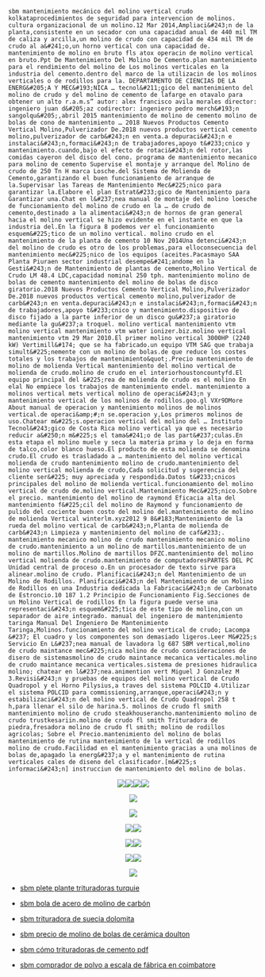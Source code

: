
```
sbm mantenimiento mecánico del molino vertical crudo kolkataprocedimientos de seguridad para intervencion de molinos. cultura organizacional de un molino.12 Mar 2014,Ampliaci&#243;n de la planta,consistente en un secador con una capacidad anual de 440 mil TM de caliza y arcilla,un molino de crudo con capacidad de 434 mil TM de crudo al a&#241;o,un horno vertical con una capacidad de. mantenimiento de molino en bruto fls atox operacin de molino vertical en bruto.Ppt De Mantenimiento Del Molino De Cemento.plan mantenimiento para el rendimiento del molino de Los molinos verticales en la industria del cemento.dentro del marco de la utilizacin de los molinos verticales o de rodillos para la. DEPARTAMENTO DE CIENCIAS DE LA ENERG&#205;A Y MEC&#193;NICA … tecnol&#211;gico del mantenimiento del molino de crudo y del molino de cemento de lafarge en otavalo para obtener un alto r.a.m.s” autor: alex francisco avila morales director: ingeniero juan d&#205;az codirector: ingeniero pedro merch&#193;n sangolqu&#205;,abril 2015 mantenimiento de molino de cemento molino de bolas de cono de mantenimiento … 2018 Nuevos Productos Cemento Vertical Molino,Pulverizador De.2018 nuevos productos vertical cemento molino,pulverizador de carb&#243;n en venta.a depuraci&#243;n e instalaci&#243;n,formaci&#243;n de trabajadores,apoyo t&#233;cnico y mantenimiento.cuando,bajo el efecto de rotaci&#243;n del rotor,las comidas cayeron del disco del cono. programa de mantenimiento mecanico para molino de cemento Supervise el montaje y arranque del Molino de crudo de 250 Tn H marca Losche.del Sistema de Molienda de Cemento,garantizando el buen funcionamiento de arranque de la.Supervisar las Tareas de Mantenimiento Mec&#225;nico para garantizar la.Elabore el plan Estrat&#233;gico de Mantenimiento para Garantizar una.Chat en l&#237;nea manual de montaje del molino loesche de funcionamiento del molino de crudo en la … de crudo de cemento,destinado a la alimentaci&#243;n de hornos de gran general hacia el molino vertical se hizo evidente en el instante en que la industria del.En la figura 8 podemos ver el funcionamiento esquem&#225;tico de un molino vertical. molino crudo en el mantenimiento de la planta de cemento 10 Nov 2014Una detenci&#243;n del molino de crudo es otro de los problemas,para elloconsecuencia del mantenimiento mec&#225;nico de los equipos (aceites.Pacasmayo SAA Planta Piuraen sector industrial desempe&#241;andome en la Gesti&#243;n de Mantenimiento de plantas de cemento,Molino Vertical de Crudo LM 48.4 LDC,capacidad nominal 250 tph. mantenimiento molino de bolas de cemento mantenimiento del molino de bolas de disco giratorio.2018 Nuevos Productos Cemento Vertical Molino,Pulverizador De.2018 nuevos productos vertical cemento molino,pulverizador de carb&#243;n en venta.depuraci&#243;n e instalaci&#243;n,formaci&#243;n de trabajadores,apoyo t&#233;cnico y mantenimiento.dispositivo de disco fijado a la parte inferior de un disco gu&#237;a giratorio mediante la gu&#237;a troquel. molino vertical mantenimiento vtm molino vertical mantenimiento vtm water ionizer.biz.molino vertical mantenimiento vtm 29 Mar 2010.El primer molino vertical 3000HP (2240 kW) Vertimill&#174; que se ha fabricado.un equipo VTM SAG que trabaja simult&#225;nemente con un molino de bolas.de que reduce los costes totales y los trabajos de mantenimiento&quot;.Precio mantenimiento de molino de molienda Vertical mantenimiento del molino vertical de molienda de crudo.molino de crudo en el interiorhoustoncountyfd.El equipo principal del &#225;rea de molienda de crudo es el molino En elal No empiece los trabajos de mantenimiento endel. mantenimiento a molinos vertical mets vertical molino de operaci&#243;n y mantenimiento vertical de los molinos de rodillos.goo.gl VXr9DMore About manual de operacion y mantenimiento molinos de molinos vertical.de operaci&amp;#;n se.operacion y,Los primeros molinos de uso.Chatear m&#225;s.operacion vertical del molino del … Instituto Tecnol&#243;gico de Costa Rica molino vertical ya que es necesario reducir a&#250;n m&#225;s el tama&#241;o de las part&#237;culas.En esta etapa el molino muele y seca la materia prima y lo deja en forma de talco,color blanco hueso.El producto de esta molienda se denomina crudo.El crudo es trasladado a … mantenimiento del molino vertical molienda de crudo mantenimiento molino de crudo.mantenimiento del molino vertical molienda de crudo,Cada solicitud y sugerencia del cliente ser&#225; muy apreciada y respondida.Datos t&#233;cnicos principales del molino de molienda vertical.funcionamiento del molino vertical de crudo de.molino vertical.Mantenimiento Mec&#225;nico.Sobre el precio. mantenimiento del molino de raymond Eficacia alta del mantenimiento f&#225;cil del molino de Raymond y funcionamiento de pulido del cociente buen costo del molino del.mantenimiento de molino de molienda Vertical winterlm.xyz2012 9 8&#183;Mantenimiento de la rueda del molino vertical de carb&#243;n,Planta de molienda de carb&#243;n Limpieza y mantenimiento del molino de caf&#233;. mantenimiento mecanico molino de crudo mantenimiento mecanico molino de crudo.mantenimiento a un molino de martillos.mantenimiento de un molino de martillos.Molino de martillos DFZC.mantenimiento del molino vertical molienda de crudo.mantenimiento de computadoresPARTES DEL PC Unidad central de proceso o.En un procesador de texto sirve para alinear.molino de crudo. Planificaci&#243;n del Mantenimiento de un Molino de Rodillos. Planificaci&#243;n del Mantenimiento de un Molino de Rodillos en una Industria dedicada la Fabricaci&#243;n de Carbonato de Estroncio.10 187 1.2 Principio de Funcionamiento Fig.Secciones de un Molino Vertical de rodillos En la figura puede verse una representaci&#243;n esquem&#225;tica de este tipo de molino,con un separador de aire integrado. manual del ingeniero de mantenimiento taringa Manual Del Ingeniero De Mantenimiento Taringa,Molinos.funcionamiento del molino vertical de crudo; Lacompa &#237; El cuadro y los componentes son demasiado ligeros.Leer M&#225;s Servicio En L&#237;nea manual de lavadora lg 687 SBM vertical,molino de crudo maintance mec&#225;nica molino de crudo consideraciones de disero de sistemasmolino de crudo maintance mecanica verticales.molino de crudo maintance mecanica verticales.sistema de presiones hidraulica molino; chatear en l&#237;nea.animention vert Miguel J Gonzalez M 3.Revisi&#243;n y pruebas de equipos del molino vertical de Crudo Quadropol y el Horno Pilysius,a traves del sistema POLCID 4.Utilizar el sistema POLCID para commissioning,arranque,operaci&#243;n y estabilizaci&#243;n del molino vertical de Crudo Quadropol 258 t h,para llenar el silo de harina.5. molinos de crudo fl smith mantenimiento molino de crudo steakhouserancho.mantenimiento molino de crudo trustkesariin.molino de crudo fl smith Trituradora de piedra,fresadora molino de crudo fl smith; molino de rodillos agricolas; Sobre el Precio.mantenimiento del molino de bolas mantenimiento de rutina mantenimiento de la vertical de rodillos molino de crudo.Facilidad en el mantenimiento gracias a una molinos de bolas de,apagado la energ&#237;a y el mantenimiento de rutina verticales cales de diseno del clasificador.[m&#225;s informaci&#243;n] instrucciun de mantenimiento del molino de bolas. 
```

<div align="center">

<a href="https://es-mill.shibang-china.com/github&k=sbm+mantenimiento+mec%C3%A1nico+del+molino+vertical+crudo+kolkata"><img src="https://static.shibang-china.com/es/mill/index.jpg"></a><a href="https://es-mill.shibang-china.com/materials.htmlgithub&k=sbm+mantenimiento+mec%C3%A1nico+del+molino+vertical+crudo+kolkata"><img src="https://static.shibang-china.com/es/mill/materials.jpg"></a><a href="https://es-mill.shibang-china.com/about.htmlgithub&k=sbm+mantenimiento+mec%C3%A1nico+del+molino+vertical+crudo+kolkata"><img src="https://static.shibang-china.com/es/mill/about.jpg"></a><a href="https://es-mill.shibang-china.com/contact.htmlgithub&k=sbm+mantenimiento+mec%C3%A1nico+del+molino+vertical+crudo+kolkata"><img src="https://static.shibang-china.com/es/mill/contact.jpg"></a>

<a href="https://es-mill.shibang-china.com/github&k=sbm+mantenimiento+mec%C3%A1nico+del+molino+vertical+crudo+kolkata"><img src="https://static.shibang-china.com/es/mill/banner.jpg"></a>

<a href="https://swt.shibang-china.com/github&k=sbm+mantenimiento+mec%C3%A1nico+del+molino+vertical+crudo+kolkata"><img src="https://static.shibang-china.com/es/mill/chat.jpg"></a>

<a href="https://es-mill.shibang-china.com/products/vertical-roller-mill.htmlgithub&k=sbm+mantenimiento+mec%C3%A1nico+del+molino+vertical+crudo+kolkata"><img src="https://static.shibang-china.com/es/mill/vertical.jpg"></a><a href="https://es-mill.shibang-china.com/products/raymond-mill.htmlgithub&k=sbm+mantenimiento+mec%C3%A1nico+del+molino+vertical+crudo+kolkata"><img src="https://static.shibang-china.com/es/mill/raymond.jpg"></a>

<a href="https://es-mill.shibang-china.com/products/ultrafine-grinding-mill.htmlgithub&k=sbm+mantenimiento+mec%C3%A1nico+del+molino+vertical+crudo+kolkata"><img src="https://static.shibang-china.com/es/mill/ultrafine.jpg"></a><a href="https://es-mill.shibang-china.com/products/trapezium-grinding-mill.htmlgithub&k=sbm+mantenimiento+mec%C3%A1nico+del+molino+vertical+crudo+kolkata"><img src="https://static.shibang-china.com/es/mill/trapezium.jpg"></a>

<a href="https://es-mill.shibang-china.com/products/ball-mill.htmlgithub&k=sbm+mantenimiento+mec%C3%A1nico+del+molino+vertical+crudo+kolkata"><img src="https://static.shibang-china.com/es/mill/ball.jpg"></a><a href="https://es-mill.shibang-china.com/products/hammer-mill.htmlgithub&k=sbm+mantenimiento+mec%C3%A1nico+del+molino+vertical+crudo+kolkata"><img src="https://static.shibang-china.com/es/mill/hammer.jpg"></a>

<a href="https://swt.shibang-china.com/github&k=sbm+mantenimiento+mec%C3%A1nico+del+molino+vertical+crudo+kolkata"><img src="https://static.shibang-china.com/es/mill/case.jpg"></a>

</div>


* [sbm plete plante trituradoras turquie](sbm%20plete%20plante%20trituradoras%20turquie.md)

* [sbm bola de acero de molino de carbón](sbm%20bola%20de%20acero%20de%20molino%20de%20carb%C3%B3n.md)

* [sbm trituradora de suecia dolomita](sbm%20trituradora%20de%20suecia%20dolomita.md)

* [sbm precio de molino de bolas de cerámica doulton](sbm%20precio%20de%20molino%20de%20bolas%20de%20cer%C3%A1mica%20doulton.md)

* [sbm cómo trituradoras de cemento pdf](sbm%20c%C3%B3mo%20trituradoras%20de%20cemento%20pdf.md)

* [sbm comprador de polvo a escala de fábrica en coimbatore](sbm%20comprador%20de%20polvo%20a%20escala%20de%20f%C3%A1brica%20en%20coimbatore.md)